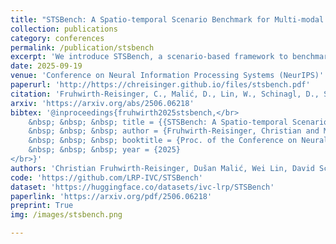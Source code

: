 ```yaml
---
title: "STSBench: A Spatio-temporal Scenario Benchmark for Multi-modal Large Language Models in Autonomous Driving"
collection: publications
category: conferences
permalink: /publication/stsbench
excerpt: 'We introduce STSBench, a scenario-based framework to benchmark the holistic understanding of vision-language models (VLMs) for autonomous driving. The framework automatically mines pre-defined traffic scenarios from any dataset using ground-truth annotations, provides an intuitive user interface for efficient human verification, and generates multiple-choice questions for model evaluation. Applied to the NuScenes dataset, we present STSnu, the first benchmark that evaluates the spatio-temporal reasoning capabilities of VLMs based on comprehensive 3D perception. Existing benchmarks typically target off-the-shelf or fine-tuned VLMs for images or videos from a single viewpoint and focus on semantic tasks such as object recognition, dense captioning, risk assessment, or scene understanding. In contrast, STSnu evaluates driving expert VLMs for end-to-end driving, operating on videos from multi-view cameras or LiDAR. It specifically assesses their ability to reason about both ego-vehicle actions and complex interactions among traffic participants, a crucial capability for autonomous vehicles. The benchmark features 43 diverse scenarios spanning multiple views and frames, resulting in 971 human-verified multiple-choice questions. A thorough evaluation uncovers critical shortcomings in existing models ability to reason about fundamental traffic dynamics in complex environments. These findings highlight the urgent need for architectural advances that explicitly model spatio-temporal reasoning. By addressing a core gap in spatio-temporal evaluation, STSBench enables the development of more robust and explainable VLMs for autonomous driving.'
date: 2025-09-19
venue: 'Conference on Neural Information Processing Systems (NeurIPS)'
paperurl: 'http://https://chreisinger.github.io/files/stsbench.pdf'
citation: 'Fruhwirth-Reisinger, C., Malić, D., Lin, W., Schinagl, D., Schulter, S., & Possegger, H. (2025). STSBench: A Spatio-temporal Scenario Benchmark for Multi-modal Large Language Models in Autonomous Driving. In Proc. of the Conference on Neural Information Processing Systems (NeurIPS).'
arxiv: 'https://arxiv.org/abs/2506.06218'
bibtex: '@inproceedings{fruhwirth2025stsbench,</br>
    &nbsp; &nbsp; &nbsp; title = {{STSBench: A Spatio-temporal Scenario Benchmark for Multi-modal Large Language Models in Autonomous Driving}},</br>
    &nbsp; &nbsp; &nbsp; author = {Fruhwirth-Reisinger, Christian and Malić, Dušan and Lin, Wei and Schinagl, David and Schulter, Samuel and Possegger, Horst},</br>
    &nbsp; &nbsp; &nbsp; booktitle = {Proc. of the Conference on Neural Information Processing Systems (NeurIPS)},</br>
    &nbsp; &nbsp; &nbsp; year = {2025}
</br>}'
authors: 'Christian Fruhwirth-Reisinger, Dušan Malić, Wei Lin, David Schinagl, Samuel Schulter, Horst Possegger'
code: 'https://github.com/LRP-IVC/STSBench'
dataset: 'https://huggingface.co/datasets/ivc-lrp/STSBench'
paperlink: 'https://arxiv.org/pdf/2506.06218'
preprint: True
img: /images/stsbench.png

---
```

